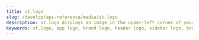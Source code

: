 ```yaml
---
title: st.logo
slug: /develop/api-reference/media/st.logo
description: st.logo displays an image in the upper-left corner of your app and its sidebar.
keywords: st.logo, app logo, brand logo, header logo, sidebar logo, branding, company logo, application branding, logo placement
---
```


<Autofunction function="streamlit.logo" />
